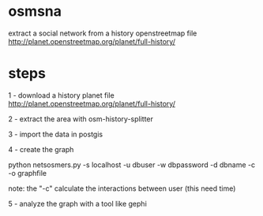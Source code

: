 osmsna
======
extract a social network from a history openstreetmap file
http://planet.openstreetmap.org/planet/full-history/

steps
=====
1 - download a history planet file
http://planet.openstreetmap.org/planet/full-history/

2 - extract the area with osm-history-splitter

3 - import the data in postgis

4 - create the graph

 python netsosmers.py -s localhost -u dbuser -w dbpassword -d dbname -c -o graphfile 
 
 note: the "-c" calculate the interactions between user (this need time)

5 - analyze the graph with a tool like gephi
